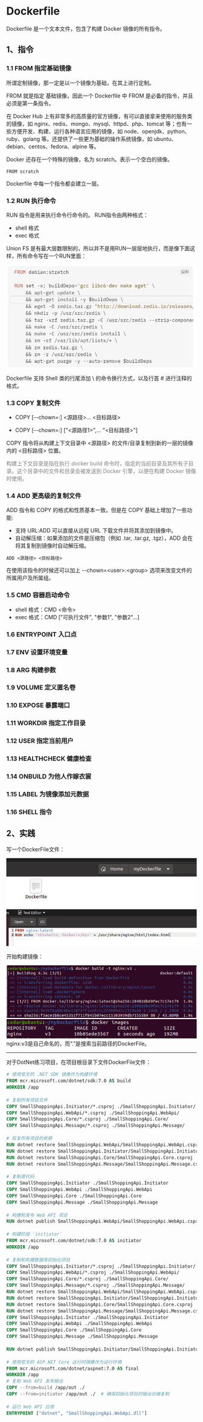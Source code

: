 # Dockerfile
Dockerfile 是一个文本文件，包含了构建 Docker 镜像的所有指令。

## 1、指令
### 1.1 FROM 指定基础镜像
所谓定制镜像，那一定是以一个镜像为基础，在其上进行定制。

FROM 就是指定 基础镜像，因此一个 Dockerfile 中 FROM 是必备的指令，并且必须是第一条指令。

在 Docker Hub 上有非常多的高质量的官方镜像，有可以直接拿来使用的服务类的镜像，如 nginx、redis、mongo、mysql、httpd、php、tomcat 等；也有一些方便开发、构建、运行各种语言应用的镜像，如 node、openjdk、python、ruby、golang 等。还提供了一些更为基础的操作系统镜像，如 ubuntu、debian、centos、fedora、alpine 等。

Docker 还存在一个特殊的镜像，名为 scratch。表示一个空白的镜像。

```
FROM scratch
```

Dockerfile 中每一个指令都会建立一层。

### 1.2 RUN 执行命令
RUN 指令是用来执行命令行命令的。
RUN指令由两种格式：
- shell 格式
- exec 格式

Union FS 是有最大层数限制的，所以并不是用RUN一层层地执行，而是像下面这样，所有命令写在一个RUN里面：

![2024-10-27-12-40-42.png](./images/2024-10-27-12-40-42.png)

Dockerfile 支持 Shell 类的行尾添加 \ 的命令换行方式，以及行首 # 进行注释的格式。


### 1.3 COPY 复制文件
- COPY [--chown=<user>:<group>] <源路径>... <目标路径>

- COPY [--chown=<user>:<group>] ["<源路径1>",... "<目标路径>"]

COPY 指令将从构建上下文目录中 <源路径> 的文件/目录复制到新的一层的镜像内的 <目标路径> 位置。

<p style="color:gray">构建上下文目录是指在执行 docker build 命令时，指定的当前目录及其所有子目录。这个目录中的文件和目录会被发送到 Docker 引擎，以便在构建 Docker 镜像时使用。</p>

### 1.4 ADD 更高级的复制文件
ADD 指令和 COPY 的格式和性质基本一致。但是在 COPY 基础上增加了一些功能:
- 支持 URL:ADD 可以直接从远程 URL 下载文件并将其添加到镜像中。
- 自动解压缩：如果添加的文件是压缩包（例如 .tar, .tar.gz, .tgz），ADD 会在将其复制到镜像时自动解压缩。

`ADD <源路径> <目标路径>`

在使用该指令的时候还可以加上 --chown=\<user\>:\<group\> 选项来改变文件的所属用户及所属组。

### 1.5 CMD 容器启动命令
- shell 格式：CMD <命令>
- exec 格式：CMD ["可执行文件", "参数1", "参数2"...]



### 1.6 ENTRYPOINT 入口点

### 1.7 ENV 设置环境变量

### 1.8 ARG 构建参数

### 1.9 VOLUME 定义匿名卷

### 1.10 EXPOSE 暴露端口

### 1.11 WORKDIR 指定工作目录

### 1.12 USER 指定当前用户

### 1.13 HEALTHCHECK 健康检查

### 1.14 ONBUILD 为他人作嫁衣裳

### 1.15 LABEL 为镜像添加元数据

### 1.16 SHELL 指令

## 2、实践
写一个DockerFile文件：

![2024-11-02-03-44-42.png](./images/2024-11-02-03-44-42.png)
![2024-11-02-03-44-27.png](./images/2024-11-02-03-44-27.png)

开始构建镜像：

![2024-11-02-03-45-53.png](./images/2024-11-02-03-45-53.png)
![2024-11-02-03-47-03.png](./images/2024-11-02-03-47-03.png)
nginx:v3是自己命名的，而“.”是搜索当前路径的DockerFile。

<hr>

对于DotNet练习项目，在项目根目录下文件DockerFile文件：
```dockerfile
# 使用官方的 .NET SDK 镜像作为构建环境
FROM mcr.microsoft.com/dotnet/sdk:7.0 AS build
WORKDIR /app

# 复制所有项目文件
COPY SmallShoppingApi.Initiator/*.csproj ./SmallShoppingApi.Initiator/
COPY SmallShoppingApi.WebApi/*.csproj ./SmallShoppingApi.WebApi/
COPY SmallShoppingApi.Core/*.csproj ./SmallShoppingApi.Core/
COPY SmallShoppingApi.Message/*.csproj ./SmallShoppingApi.Message/

# 恢复所有项目的依赖
RUN dotnet restore SmallShoppingApi.WebApi/SmallShoppingApi.WebApi.csproj
RUN dotnet restore SmallShoppingApi.Initiator/SmallShoppingApi.Initiator.csproj
RUN dotnet restore SmallShoppingApi.Core/SmallShoppingApi.Core.csproj
RUN dotnet restore SmallShoppingApi.Message/SmallShoppingApi.Message.csproj

# 复制源代码
COPY SmallShoppingApi.Initiator ./SmallShoppingApi.Initiator
COPY SmallShoppingApi.WebApi ./SmallShoppingApi.WebApi
COPY SmallShoppingApi.Core ./SmallShoppingApi.Core
COPY SmallShoppingApi.Message ./SmallShoppingApi.Message

# 构建和发布 Web API 项目
RUN dotnet publish SmallShoppingApi.WebApi/SmallShoppingApi.WebApi.csproj -c Release -o /app/out

# 构建阶段 `initiator`
FROM mcr.microsoft.com/dotnet/sdk:7.0 AS initiator
WORKDIR /app

# 复制和构建数据库初始化项目
COPY SmallShoppingApi.Initiator/*.csproj ./SmallShoppingApi.Initiator/
COPY SmallShoppingApi.WebApi/*.csproj ./SmallShoppingApi.WebApi/
COPY SmallShoppingApi.Core/*.csproj ./SmallShoppingApi.Core/
COPY SmallShoppingApi.Message/*.csproj ./SmallShoppingApi.Message/
RUN dotnet restore SmallShoppingApi.WebApi/SmallShoppingApi.WebApi.csproj
RUN dotnet restore SmallShoppingApi.Initiator/SmallShoppingApi.Initiator.csproj
RUN dotnet restore SmallShoppingApi.Core/SmallShoppingApi.Core.csproj
RUN dotnet restore SmallShoppingApi.Message/SmallShoppingApi.Message.csproj
COPY SmallShoppingApi.Initiator ./SmallShoppingApi.Initiator
COPY SmallShoppingApi.WebApi ./SmallShoppingApi.WebApi
COPY SmallShoppingApi.Core ./SmallShoppingApi.Core
COPY SmallShoppingApi.Message ./SmallShoppingApi.Message

RUN dotnet publish SmallShoppingApi.Initiator/SmallShoppingApi.Initiator.csproj -c Release -o /app/out

# 使用官方的 ASP.NET Core 运行时镜像作为运行环境
FROM mcr.microsoft.com/dotnet/aspnet:7.0 AS final
WORKDIR /app
# 复制 Web API 发布输出
COPY --from=build /app/out ./
COPY --from=initiator /app/out ./  # 确保初始化项目的输出也被复制

# 运行 Web API 应用
ENTRYPOINT ["dotnet", "SmallShoppingApi.WebApi.dll"]
```




